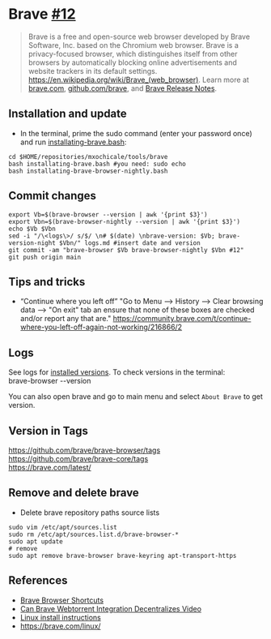 # Brave [#12](https://github.com/mxochicale/tools/issues/12)
> Brave is a free and open-source web browser developed by Brave Software, Inc. based on the Chromium web browser. Brave is a privacy-focused browser, which distinguishes itself from other browsers by automatically blocking online advertisements and website trackers in its default settings. https://en.wikipedia.org/wiki/Brave_(web_browser). 
Learn more at [brave.com](https://brave.com/), [github.com/brave](https://github.com/brave), and [Brave Release Notes](https://brave.com/latest/).

## Installation and update
* In the terminal, prime the sudo command (enter your password once) and run [installating-brave.bash](installating-brave.bash):
```
cd $HOME/repositories/mxochicale/tools/brave
bash installating-brave.bash #you need: sudo echo
bash installating-brave-browser-nightly.bash
```

## Commit changes
```
export Vb=$(brave-browser --version | awk '{print $3}')
export Vbn=$(brave-browser-nightly --version | awk '{print $3}')
echo $Vb $Vbn
sed -i "/\<logs\>/ s/$/ \n# $(date) \nbrave-version: $Vb; brave-version-night $Vbn/" logs.md #insert date and version
git commit -am "brave-browser $Vb brave-browser-nightly $Vbn #12"
git push origin main
```

## Tips and tricks
* “Continue where you left off” 
"Go to Menu --> History --> Clear browsing data --> "On exit" tab an ensure that none of these boxes are checked and/or report any that are."
https://community.brave.com/t/continue-where-you-left-off-again-not-working/216866/2 

## Logs 
See logs for [installed versions](logs.md).
To check versions in the terminal:    
brave-browser --version    

You can also open brave and go to main menu and select `About Brave` to get version.

## Version in Tags   
https://github.com/brave/brave-browser/tags     
https://github.com/brave/brave-core/tags    
https://brave.com/latest/   

## Remove and delete brave
* Delete brave repository paths source lists 
```
sudo vim /etc/apt/sources.list
sudo rm /etc/apt/sources.list.d/brave-browser-*
sudo apt update
# remove
sudo apt remove brave-browser brave-keyring apt-transport-https
```


## References 
* [Brave Browser Shortcuts](https://github.com/brave/browser-laptop/wiki/Brave-Browser-Shortcuts)
* [Can Brave Webtorrent Integration Decentralizes Video](https://www.youtube.com/watch?v=t5T-Ci7ddRU)
* [Linux install instructions](https://github.com/brave/browser-laptop/blob/master/docs/linuxInstall.md)
* https://brave.com/linux/
